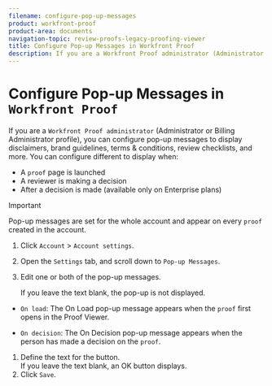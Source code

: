 ```yaml
---
filename: configure-pop-up-messages
product: workfront-proof
product-area: documents
navigation-topic: review-proofs-legacy-proofing-viewer
title: Configure Pop-up Messages in Workfront Proof
description: If you are a Workfront Proof administrator (Administrator or Billing Administrator profile), you can configure pop-up messages to display disclaimers, brand guidelines, terms & conditions, review checklists, and more. You can configure different to display when:
---
```


# Configure Pop-up Messages in `Workfront Proof`

If you are a `Workfront Proof administrator` (Administrator or Billing Administrator profile), you can configure pop-up messages to display disclaimers, brand guidelines, terms & conditions, review checklists, and more. You can configure different to display when:

* A `proof` page is launched
* A reviewer is making a decision
* After a decision is made (available only on Enterprise plans)

>[!IMPORTANT]
>
>Pop-up messages are set for the whole account and appear on every `proof` created in the account.

1. Click `Account` > `Account settings`.

1. Open the `Settings` tab, and scroll down to  `Pop-up Messages`.

1. Edit one or both of the pop-up messages.

   If you leave the text blank, the pop-up is not displayed.

  * `On load`: The On Load pop-up message appears when the `proof` first opens in the Proof Viewer.&nbsp;
  
  * `On decision`: The On Decision pop-up message appears when the person has made a decision on the `proof`.

1. Define the text for the button.   
   If you leave the text blank, an OK button displays.
1. Click `Save`.

